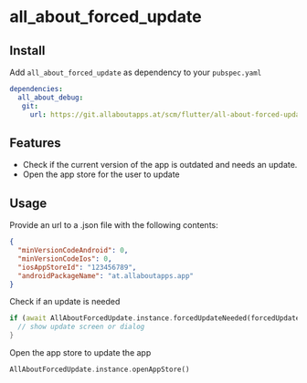 # all_about_forced_update

## Install

Add `all_about_forced_update` as dependency to your `pubspec.yaml`
```yaml
dependencies:
  all_about_debug:
   git:
     url: https://git.allaboutapps.at/scm/flutter/all-about-forced-update.git
```

## Features

* Check if the current version of the app is outdated and needs an update.
* Open the app store for the user to update

## Usage

Provide an url to a .json file with the following contents:

```json
{
  "minVersionCodeAndroid": 0,
  "minVersionCodeIos": 0,
  "iosAppStoreId": "123456789",
  "androidPackageName": "at.allaboutapps.app"
}
```

Check if an update is needed

```dart
if (await AllAboutForcedUpdate.instance.forcedUpdateNeeded(forcedUpdateConfigUrl)) {
  // show update screen or dialog
}
```

Open the app store to update the app

```dart
AllAboutForcedUpdate.instance.openAppStore()
```
